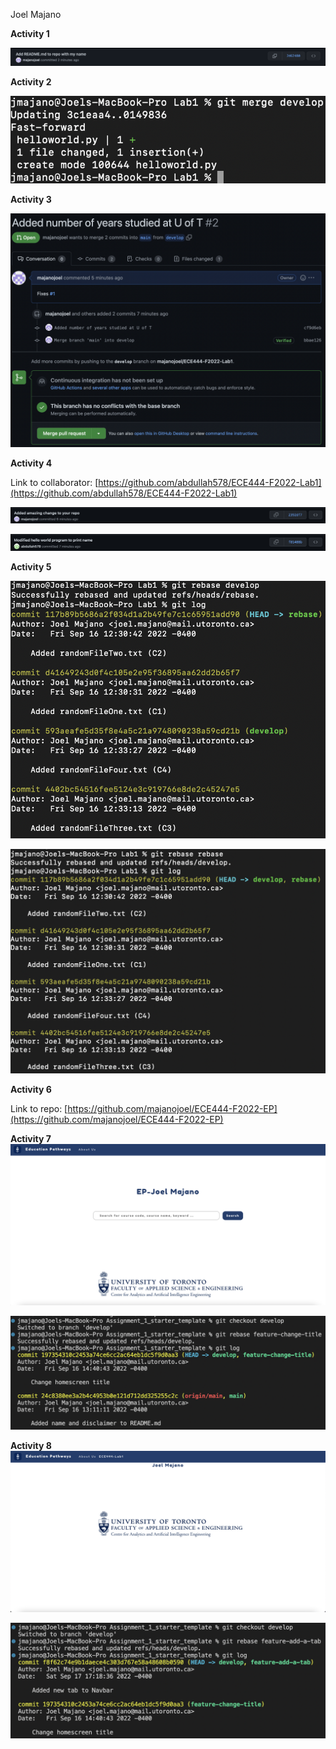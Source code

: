Joel Majano

**Activity 1**

![](images/Activity1.png)

**Activity 2**

![](images/Activity2.png)

**Activity 3**

![](images/Activity3.png)

**Activity 4**

Link to collaborator: [https://github.com/abdullah578/ECE444-F2022-Lab1](https://github.com/abdullah578/ECE444-F2022-Lab1)

![](images/Activity4_A.png)

![](images/Activity4_B.png)

**Activity 5**

![](images/Activity5_1.png)

![](images/Activity5_2.png)

**Activity 6**

Link to repo: [https://github.com/majanojoel/ECE444-F2022-EP](https://github.com/majanojoel/ECE444-F2022-EP)

**Activity 7**
![](images/Activity7_Title.png)

![](images/Activity7_Rebase.png)

**Activity 8**
![](images/Activity8_A.png)

![](images/Activity8_B.png)
